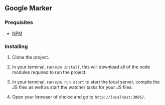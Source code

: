 ## Google Marker

### Prequisites
- [NPM](https://www.npmjs.com/get-npm)

### Installing
1. Clone the project.

2. In your terminal, run `npm install`, this will download all of the node modules required to run the project.

3. In your terminal, run `npm run start` to start the local server, compile the JS files as well as start the watcher tasks for your JS files.

6. Open your browser of choice and go to `http://localhost:3005/`.

